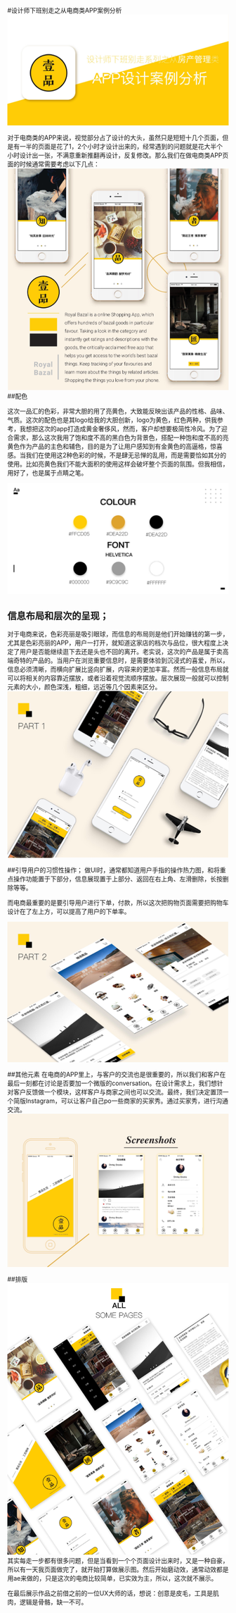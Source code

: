 #设计师下班别走之从电商类APP案例分析
![](/assets/一品汇_-01.jpg)

对于电商类的APP来说，视觉部分占了设计的大头，虽然只是短短十几个页面，但是有一半的页面是花了1，2个小时才设计出来的，经常遇到的问题就是花大半个小时设计出一张，不满意重新推翻再设计，反复修改。那么我们在做电商类APP页面的时候通常需要考虑以下几点：
![](/assets/一品汇_-02.jpg)
##配色

这次一品汇的色彩，非常大胆的用了亮黄色，大致能反映出该产品的性格、品味、气质。这次的配色也是其logo给我的大胆创新，logo为黄色，红色两种，供我参考，我想把这次的app打造成黄金奢侈风，然而，客户却想要极简性冷风。为了迎合需求，那么这次我用了饱和度不高的黑白色为背景色，搭配一种饱和度不高的亮黄色作为产品的主色和辅色，目的是为了让用户感知到有金黄色的高逼格，惊喜感。当我们在使用这2种色彩的时候，不是肆无忌惮的乱用，而是需要恰如其分的使用。比如亮黄色我们不能大面积的使用这样会破坏整个页面的氛围。但我相信，用好了，也是属于点睛之笔。

![](/assets/一品汇_-03.jpg)

## 信息布局和层次的呈现；

对于电商来说，色彩亮丽是吸引眼球，而信息的布局则是他们开始赚钱的第一步，尤其是色彩亮丽的APP，用户一打开，就知道这家店的档次与品位，很大程度上决定了用户是否能继续逛下去还是头也不回的离开。老实说，这次的产品是属于卖高端奇特的产品的。当用户在浏览重要信息时，是需要体验到沉浸式的喜爱，所以，信息必须清晰，而横向扩展比竖向扩展，内容来的更加丰富。然而一般信息布局就可以将相关的内容靠近摆放，或者沿着视觉流顺序摆放。层次展现一般就可以控制元素的大小，颜色深浅，粗细，远近等几个因素来区分。![](/assets/一品汇_-04.jpg)

##引导用户的习惯性操作；
做UI时，通常都知道用户手指的操作热力图，和将重点操作功能置于下部分，信息展现置于上部分、返回在右上角、左滑删除，长按删除等等。

而电商最重要的是要引导用户进行下单，付款，所以这次把购物页面需要把购物车设计在了左上方，可以提高了用户的下单率。

![](/assets/一品汇_-05.jpg)

##其他元素
在电商的APP里上，与客户的交流也是很重要的，所以我们和客户在最后一刻都在讨论是否要加一个微版的conversation。在设计需求上，我们想针对客户反馈做一个模块，这样客户与商家之间也可以交流。最终，我们决定置顶一个简版Instagram，可以让客户自己po一些商家的买家秀。通过买家秀，进行沟通交流。
![](/assets/一品汇_-06.jpg)

##排版
![](/assets/一品汇_-07.jpg)
其实每走一步都有很多问题，但是当看到一个个页面设计出来时，又是一种自豪，所以有一天我页面做完了，就开始打算做展示图。然后开始磨动效，通常动效都是用ae来做的，只是这次的电商比较简单，已实效为主，所以，这次就不展示。

在最后展示作品之前借之前的一位UX大师的话，想说：创意是皮毛，工具是肌肉，逻辑是骨骼，缺一不可。